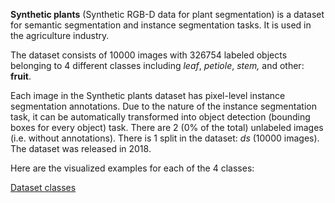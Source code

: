 **Synthetic plants** (Synthetic RGB-D data for plant segmentation) is a dataset for semantic segmentation and instance segmentation tasks. It is used in the agriculture industry.

The dataset consists of 10000 images with 326754 labeled objects belonging to 4 different classes including *leaf*, *petiole*, *stem,* and other: **fruit**.

Each image in the Synthetic plants dataset has pixel-level instance segmentation annotations. Due to the nature of the instance segmentation task, it can be automatically transformed into object detection (bounding boxes for every object) task. There are 2 (0% of the total) unlabeled images (i.e. without annotations). There is 1 split in the dataset: *ds* (10000 images). The dataset was released in 2018.

Here are the visualized examples for each of the 4 classes:

[Dataset classes](https://github.com/dataset-ninja/synthetic-plants/raw/main/visualizations/classes_preview.webm)

